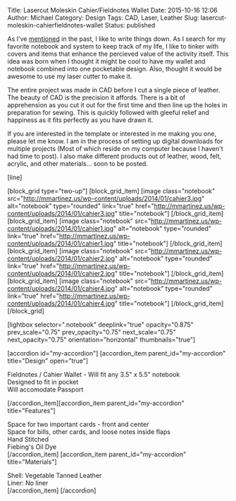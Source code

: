 Title: Lasercut Moleskin Cahier/Fieldnotes Wallet
Date: 2015-10-16 12:06
Author: Michael
Category: Design 
Tags: CAD, Laser, Leather
Slug: lasercut-moleskin-cahierfieldnotes-wallet
Status: published

As I've [mentioned](http://mmartinez.us/2013/10/rhodia-notebook-cover/)
in the past, I like to write things down. As I search for my favorite
notebook and system to keep track of my life, I like to tinker with
covers and items that enhance the percieved value of the activity
itself. This idea was born when I thought it might be cool to have my
wallet and notebook combined into one pocketable design. Also, thought
it would be awesome to use my laser cutter to make it.

The entire project was made in CAD before I cut a single piece of
leather. The beauty of CAD is the precision it affords. There is a bit
of apprehension as you cut it out for the first time and then line up
the holes in preparation for sewing. This is quickly followed with
gleeful relief and happiness as it fits perfectly as you have drawn it.

If you are interested in the template or interested in me making you
one, please let me know. I am in the process of setting up digital
downloads for multiple projects (Most of which reside on my computer
because I haven't had time to post). I also make different products out
of leather, wood, felt, acrylic, and other materials... soon to be
posted.

\[line\]

\[block\_grid type="two-up"\] \[block\_grid\_item\] \[image
class="notebook"
src="http://mmartinez.us/wp-content/uploads/2014/01/cahier3.jpg"
alt="notebook" type="rounded" link="true"
href="http://mmartinez.us/wp-content/uploads/2014/01/cahier3.jpg"
title="notebook"\] \[/block\_grid\_item\]\[block\_grid\_item\] \[image
class="notebook"
src="http://mmartinez.us/wp-content/uploads/2014/01/cahier1.jpg"
alt="notebook" type="rounded" link="true"
href="http://mmartinez.us/wp-content/uploads/2014/01/cahier1.jpg"
title="notebook"\] \[/block\_grid\_item\]\[block\_grid\_item\] \[image
class="notebook"
src="http://mmartinez.us/wp-content/uploads/2014/01/cahier2.jpg"
alt="notebook" type="rounded" link="true"
href="http://mmartinez.us/wp-content/uploads/2014/01/cahier2.jpg"
title="notebook"\] \[/block\_grid\_item\]\[block\_grid\_item\] \[image
class="notebook"
src="http://mmartinez.us/wp-content/uploads/2014/01/cahier4.jpg"
alt="notebook" type="rounded" link="true"
href="http://mmartinez.us/wp-content/uploads/2014/01/cahier4.jpg"
title="notebook"\] \[/block\_grid\_item\]\[/block\_grid\]

\[lightbox selector=".notebook" deeplink="true" opacity="0.875"
prev\_scale="0.75" prev\_opacity="0.75" next\_scale="0.75"
next\_opacity="0.75" orientation="horizontal" thumbnails="true"\]

\[accordion id="my-accordion"\] \[accordion\_item
parent\_id="my-accordion" title="Design" open="true"\]

Fieldnotes / Cahier Wallet - Will fit any 3.5" x 5.5" notebook  
Designed to fit in pocket  
Will accomodate Passport

\[/accordion\_item\]\[accordion\_item parent\_id="my-accordion"
title="Features"\]

Space for two important cards - front and center  
Space for bills, other cards, and loose notes inside flaps  
Hand Stitched  
Fiebing's Oil Dye  
\[/accordion\_item\] \[accordion\_item parent\_id="my-accordion"
title="Materials"\]

Shell: Vegetable Tanned Leather  
Liner: No liner  
\[/accordion\_item\] \[/accordion\]
